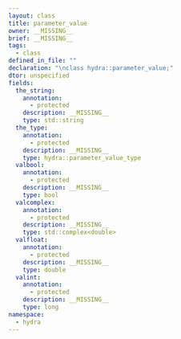 ```yaml
---
layout: class
title: parameter_value
owner: __MISSING__
brief: __MISSING__
tags:
  - class
defined_in_file: ""
declaration: "\nclass hydra::parameter_value;"
dtor: unspecified
fields:
  the_string:
    annotation:
      - protected
    description: __MISSING__
    type: std::string
  the_type:
    annotation:
      - protected
    description: __MISSING__
    type: hydra::parameter_value_type
  valbool:
    annotation:
      - protected
    description: __MISSING__
    type: bool
  valcomplex:
    annotation:
      - protected
    description: __MISSING__
    type: std::complex<double>
  valfloat:
    annotation:
      - protected
    description: __MISSING__
    type: double
  valint:
    annotation:
      - protected
    description: __MISSING__
    type: long
namespace:
  - hydra
---
```


